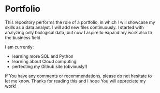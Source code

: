 # Portfolio
This repository performs the role of a portfolio, in which I will showcase my skills as a data analyst. I will add new files continuously.
I started with analyzing only biological data, but now I aspire to expand my work also to the business field.

I am currently:
- learning more SQL and Python
- learning about Cloud computing
- perfecting my Github site (obviously!)

If You have any comments or recommendations, please do not hesitate to let me know.
Thanks for reading this and I hope You will appreciate my work!

